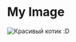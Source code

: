 <!DOCTYPE html>
<html lang="en">
<head>
    <meta charset="UTF-8">
    <meta name="viewport" content="width=device-width, initial-scale=1.0">
    <title>Надувание</title>
</head>
<body>
    <h1>My Image</h1>
    <img src="https://www.google.com/url?sa=i&url=https%3A%2F%2Fru.pinterest.com%2Fpin%2F940196859726485471%2F&psig=AOvVaw0BRMRoyduZC6KFKctuBmw4&ust=1744118426037000&source=images&cd=vfe&opi=89978449&ved=0CBQQjRxqFwoTCMip_I-PxowDFQAAAAAdAAAAABAJ" alt="Красивый котик :D">
</body>
</html>
